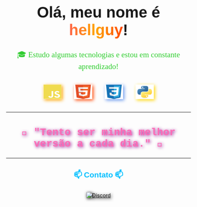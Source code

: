 <!-- title -->
<h1 align="center" style="font-size: 3em; font-family: 'Arial', sans-serif;">
  Olá, meu nome é <span style="background: linear-gradient(90deg, #ff6347, #ffa500, #ff4500); -webkit-background-clip: text; color: transparent;">hellguy</span>!
</h1>

<!-- description -->
<p align="center" style="font-size: 1.5em; font-family: 'Comic Sans MS', cursive; color: #32cd32;">
  🎓 Estudo algumas tecnologias e estou em constante aprendizado!
</p>

<!-- icons -->
<div align="center" style="margin-bottom: 20px;">
  <img align="center" alt="Javascript" height="40" width="50" src="https://raw.githubusercontent.com/devicons/devicon/master/icons/javascript/javascript-plain.svg" style="margin: 15px; filter: drop-shadow(3px 3px 5px #ffa500); transition: transform 0.3s;">
  <img align="center" alt="HTML" height="40" width="50" src="https://raw.githubusercontent.com/devicons/devicon/master/icons/html5/html5-original.svg" style="margin: 15px; filter: drop-shadow(3px 3px 5px #ff4500); transition: transform 0.3s;">
  <img align="center" alt="CSS" height="40" width="50" src="https://raw.githubusercontent.com/devicons/devicon/master/icons/css3/css3-original.svg" style="margin: 15px; filter: drop-shadow(3px 3px 5px #6495ed); transition: transform 0.3s;">
  <img align="center" alt="Python" height="40" width="50" src="https://raw.githubusercontent.com/devicons/devicon/master/icons/python/python-original.svg" style="margin: 15px; filter: drop-shadow(3px 3px 5px #ffd700); transition: transform 0.3s;">
</div>

<hr>

<!-- meta -->
<h2 align="center" style="font-size: 2em; font-family: 'Courier New', monospace; color: #ff69b4; text-shadow: 2px 2px 8px #8b008b;">
  🌟 "Tento ser minha melhor versão a cada dia." 🌟
</h2>

<hr>

<!-- contact section -->
<h2 align="center" style="color:#00bfff;">📫 <span style="font-family: 'Verdana', sans-serif;">Contato</span> 📫</h2>

<div align="center">
  <a href="https://discord.gg/WKkE8ghHpB" target="_blank">
    <img src="https://img.shields.io/badge/Discord-7289DA?style=for-the-badge&logo=discord&logoColor=white" alt="Discord" style="margin: 10px; filter: drop-shadow(2px 2px 4px #000000); transition: transform 0.3s ease;">
  </a>
</div>


